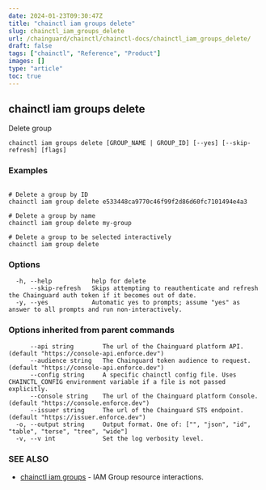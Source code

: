 ```yaml
---
date: 2024-01-23T09:30:47Z
title: "chainctl iam groups delete"
slug: chainctl_iam_groups_delete
url: /chainguard/chainctl/chainctl-docs/chainctl_iam_groups_delete/
draft: false
tags: ["chainctl", "Reference", "Product"]
images: []
type: "article"
toc: true
---
```

## chainctl iam groups delete

Delete group

```
chainctl iam groups delete [GROUP_NAME | GROUP_ID] [--yes] [--skip-refresh] [flags]
```

### Examples

```

# Delete a group by ID
chainctl iam group delete e533448ca9770c46f99f2d86d60fc7101494e4a3

# Delete a group by name
chainctl iam group delete my-group

# Delete a group to be selected interactively
chainctl iam group delete

```

### Options

```
  -h, --help           help for delete
      --skip-refresh   Skips attempting to reauthenticate and refresh the Chainguard auth token if it becomes out of date.
  -y, --yes            Automatic yes to prompts; assume "yes" as answer to all prompts and run non-interactively.
```

### Options inherited from parent commands

```
      --api string        The url of the Chainguard platform API. (default "https://console-api.enforce.dev")
      --audience string   The Chainguard token audience to request. (default "https://console-api.enforce.dev")
      --config string     A specific chainctl config file. Uses CHAINCTL_CONFIG environment variable if a file is not passed explicitly.
      --console string    The url of the Chainguard platform Console. (default "https://console.enforce.dev")
      --issuer string     The url of the Chainguard STS endpoint. (default "https://issuer.enforce.dev")
  -o, --output string     Output format. One of: ["", "json", "id", "table", "terse", "tree", "wide"]
  -v, --v int             Set the log verbosity level.
```

### SEE ALSO

* [chainctl iam groups](/chainguard/chainctl/chainctl-docs/chainctl_iam_groups/)	 - IAM Group resource interactions.

